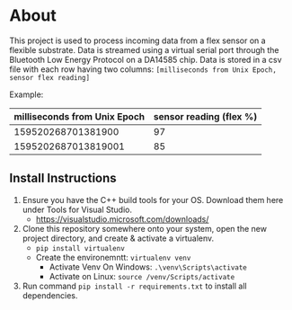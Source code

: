 # About

This project is used to process incoming data from a flex sensor on a flexible substrate. Data is streamed using a
virtual serial port through the Bluetooth Low Energy Protocol on a DA14585 chip. Data is stored in a csv file with each
row having two columns: `[milliseconds from Unix Epoch, sensor flex reading]`


Example:

| milliseconds from Unix Epoch | sensor reading (flex %)|
| ----------- | ----------- |
159520268701381900 | 97
1595202687013819001| 85


## Install Instructions
1. Ensure you have the C++ build tools for your OS. Download them here under Tools for Visual Studio.
    - https://visualstudio.microsoft.com/downloads/
2. Clone this repository somewhere onto your system, open the new project directory, and create & activate a virtualenv.
    - `pip install virtualenv`
    - Create the environemntt: `virtualenv venv`
        - Activate Venv On Windows: `.\venv\Scripts\activate`
        - Activate on Linux: `source /venv/Scripts/activate`
4. Run command `pip install -r requirements.txt` to install all dependencies.
